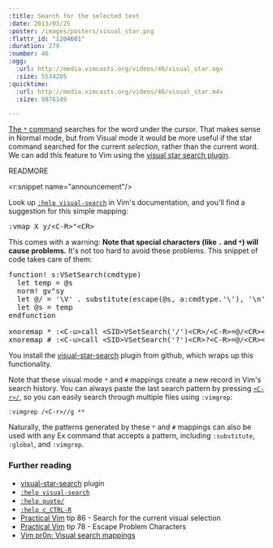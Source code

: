 ```yaml
--- 
:title: Search for the selected text
:date: 2013/03/25
:poster: /images/posters/visual_star.png
:flattr_id: "1204601"
:duration: 279
:number: 46
:ogg: 
  :url: http://media.vimcasts.org/videos/46/visual_star.ogv
  :size: 5534285
:quicktime: 
  :url: http://media.vimcasts.org/videos/46/visual_star.m4v
  :size: 9876149

---
```


[The `*` command][star] searches for the word under the cursor. That makes sense in Normal mode, but from Visual mode it would be more useful if the star command searched for the current *selection*, rather than the current word. We can add this feature to Vim using the [visual star search plugin][visual-star].

[visual-star]: https://github.com/nelstrom/vim-visual-star-search
[star]: http://vimdoc.sourceforge.net/htmldoc/pattern.html#star


READMORE

<r:snippet name="announcement"/>

Look up [`:help visual-search`][vs] in Vim's documentation, and you'll find a suggestion for this simple mapping:

<pre class="brush: vimscript">
:vmap X y/&lt;C-R&gt;&quot;&lt;CR&gt;
</pre>

This comes with a warning: **Note that special characters (like `.` and `*`) will cause problems.** It's not too hard to avoid these problems. This snippet of code takes care of them:

<pre class="brush: vimscript">
function! s:VSetSearch(cmdtype)
  let temp = @s
  norm! gv&quot;sy
  let @/ = '\V' . substitute(escape(@s, a:cmdtype.'\'), '\n', '\\n', 'g')
  let @s = temp
endfunction

xnoremap * :&lt;C-u&gt;call &lt;SID&gt;VSetSearch('/')&lt;CR&gt;/&lt;C-R&gt;=@/&lt;CR&gt;&lt;CR&gt;
xnoremap # :&lt;C-u&gt;call &lt;SID&gt;VSetSearch('?')&lt;CR&gt;?&lt;C-R&gt;=@/&lt;CR&gt;&lt;CR&gt;
</pre>

You install the [visual-star-search][] plugin from github, which wraps up this functionality.

Note that these visual mode `*` and `#` mappings create a new record in Vim's search history. You can always paste the last search pattern by pressing [`<C-r>/`][cr], so you can easily search through multiple files using `:vimgrep`:

    :vimgrep /<C-r>//g **

Naturally, the patterns generated by these `*` and `#` mappings can also be used with any Ex command that accepts a pattern, including `:substitute`, `:global`, and `:vimgrep`.

### Further reading

* [visual-star-search][] plugin
* [`:help visual-search`][vs]
* [`:help quote/`][quote/]
* [`:help c_CTRL-R`][cr]
* [Practical Vim][pv] tip 86 - Search for the current visual selection
* [Practical Vim][pv] tip 78 - Escape Problem Characters
* [Vim pr0n: Visual search mappings][pr0n]

[pv]: http://pragprog.com/book/dnvim/practical-vim
[cr]: http://vimdoc.sourceforge.net/htmldoc/cmdline.html#c_CTRL-R
[quote/]: http://vimdoc.sourceforge.net/htmldoc/change.html#quote/
[visual-star-search]: https://github.com/nelstrom/vim-visual-star-search
[vs]: http://vimdoc.sourceforge.net/htmldoc/visual.html#visual-search
[pr0n]: http://got-ravings.blogspot.co.uk/2008/07/vim-pr0n-visual-search-mappings.html
